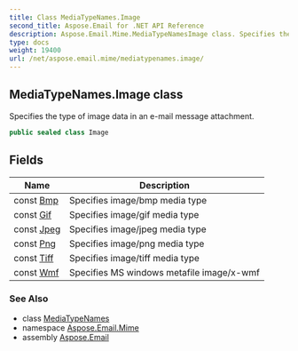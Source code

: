 ```yaml
---
title: Class MediaTypeNames.Image
second_title: Aspose.Email for .NET API Reference
description: Aspose.Email.Mime.MediaTypeNamesImage class. Specifies the type of image data in an email message attachment
type: docs
weight: 19400
url: /net/aspose.email.mime/mediatypenames.image/
---
```

## MediaTypeNames.Image class

Specifies the type of image data in an e-mail message attachment.

```csharp
public sealed class Image
```

## Fields

| Name | Description |
| --- | --- |
| const [Bmp](../../aspose.email.mime/image/bmp/) | Specifies image/bmp media type |
| const [Gif](../../aspose.email.mime/image/gif/) | Specifies image/gif media type |
| const [Jpeg](../../aspose.email.mime/image/jpeg/) | Specifies image/jpeg media type |
| const [Png](../../aspose.email.mime/image/png/) | Specifies image/png media type |
| const [Tiff](../../aspose.email.mime/image/tiff/) | Specifies image/tiff media type |
| const [Wmf](../../aspose.email.mime/image/wmf/) | Specifies MS windows metafile image/x-wmf |

### See Also

* class [MediaTypeNames](../mediatypenames/)
* namespace [Aspose.Email.Mime](../../aspose.email.mime/)
* assembly [Aspose.Email](../../)



